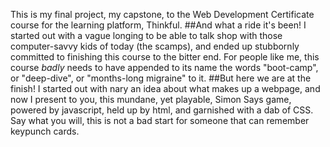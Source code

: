 This is my final project, my capstone, to the Web Development Certificate course for the learning platform, Thinkful.
##And what a ride it's been! I started out with a vague longing to be able to talk shop with those computer-savvy kids of today (the scamps), and ended up stubbornly committed to finishing this course to the bitter end. For people like me, this course *badly* needs to have appended to its name the words "boot-camp", or "deep-dive", or "months-long migraine" to it.
##But here we are at the finish! I started out with nary an idea about what makes up a webpage, and now I present to you, this mundane, yet playable, Simon Says game, powered by javascript, held up by html, and garnished with a dab of CSS. Say what you will, this is not a bad start for someone that can remember keypunch cards.

